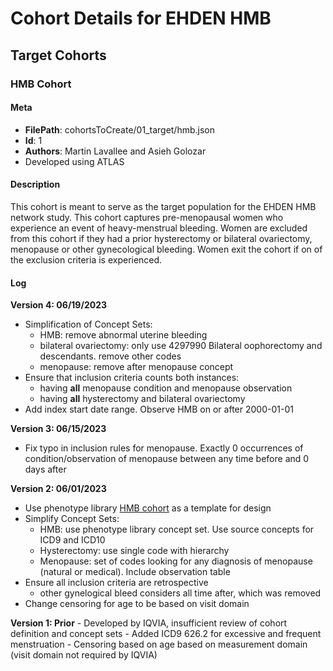 # Cohort Details for EHDEN HMB

## Target Cohorts

### HMB Cohort

#### Meta

- **FilePath**: cohortsToCreate/01_target/hmb.json
- **Id**: 1
- **Authors**: Martin Lavallee and Asieh Golozar
- Developed using ATLAS

#### Description

This cohort is meant to serve as the target population for the EHDEN HMB network study. This cohort captures pre-menopausal women who experience an event of heavy-menstrual bleeding. Women are excluded from this cohort if they had a prior hysterectomy or bilateral ovariectomy, menopause or other gynecological bleeding. Women exit the cohort if on of the exclusion criteria is experienced.

#### Log

**Version 4: 06/19/2023**
- Simplification of Concept Sets:
    - HMB: remove abnormal uterine bleeding
    - bilateral ovariectomy: only use 4297990 Bilateral oophorectomy and descendants. remove other codes
    - menopause: remove after menopause concept
- Ensure that inclusion criteria counts both instances:
    - having **all** menopause condition and menopause observation
    - having **all** hysterectomy and bilateral ovariectomy
- Add index start date range. Observe HMB on or after 2000-01-01

**Version 3: 06/15/2023**
- Fix typo in inclusion rules for menopause. Exactly 0 occurrences of condition/observation of menopause between any time before and 0 days after

**Version 2: 06/01/2023**

-   Use phenotype library [HMB cohort](https://github.com/OHDSI/PhenotypeLibrary/blob/main/inst/cohorts/300.json) as a template for design
-   Simplify Concept Sets:
    -   HMB: use phenotype library concept set. Use source concepts for ICD9 and ICD10
    -   Hysterectomy: use single code with hierarchy
    -   Menopause: set of codes looking for any diagnosis of menopause (natural or medical). Include observation table
-   Ensure all inclusion criteria are retrospective
    -   other gynelogical bleed considers all time after, which was removed
-   Change censoring for age to be based on visit domain

**Version 1: Prior** - Developed by IQVIA, insufficient review of cohort definition and concept sets - Added ICD9 626.2 for excessive and frequent menstruation - Censoring based on age based on measurement domain (visit domain not required by IQVIA)
